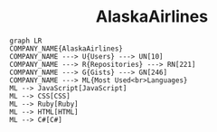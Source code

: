 <h1 align="center">AlaskaAirlines</h1>

```mermaid
graph LR
COMPANY_NAME{AlaskaAirlines}
COMPANY_NAME ---> U{Users} ---> UN[10]
COMPANY_NAME ---> R{Repositories} ---> RN[221]
COMPANY_NAME ---> G{Gists} ---> GN[246]
COMPANY_NAME ---> ML{Most Used<br>Languages}
ML --> JavaScript[JavaScript]
ML --> CSS[CSS]
ML --> Ruby[Ruby]
ML --> HTML[HTML]
ML --> C#[C#]
```
